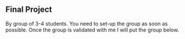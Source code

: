 ## Final Project

By group of 3-4 students. You need to set-up the group as soon as possible. Once the group is validated with me I will put the group below.

